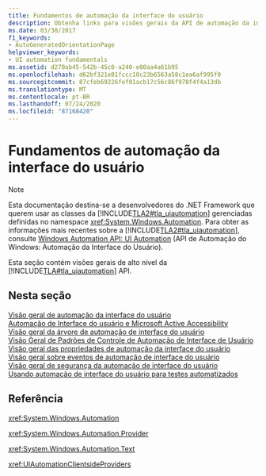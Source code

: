 ```yaml
---
title: Fundamentos de automação da interface do usuário
description: Obtenha links para visões gerais da API de automação da interface do usuário da Microsoft. Os tópicos cobertos incluem árvores, padrões de controle, propriedades, eventos, segurança e testes automatizados.
ms.date: 03/30/2017
f1_keywords:
- AutoGeneratedOrientationPage
helpviewer_keywords:
- UI automation fundamentals
ms.assetid: d270ab45-542b-45c0-a240-e80aa4a61b95
ms.openlocfilehash: d62bf321e81fccc10c23b6563a58c1ea6af995f0
ms.sourcegitcommit: 87cfeb69226fef01acb17c56c86f978f4f4a13db
ms.translationtype: MT
ms.contentlocale: pt-BR
ms.lasthandoff: 07/24/2020
ms.locfileid: "87168420"
---
```

# <a name="ui-automation-fundamentals"></a>Fundamentos de automação da interface do usuário
> [!NOTE]
> Esta documentação destina-se a desenvolvedores do .NET Framework que querem usar as classes da [!INCLUDE[TLA2#tla_uiautomation](../../../includes/tla2sharptla-uiautomation-md.md)] gerenciadas definidas no namespace <xref:System.Windows.Automation>. Para obter as informações mais recentes sobre a [!INCLUDE[TLA2#tla_uiautomation](../../../includes/tla2sharptla-uiautomation-md.md)], consulte [Windows Automation API: UI Automation](/windows/win32/winauto/entry-uiauto-win32) (API de Automação do Windows: Automação da Interface do Usuário).  
  
 Esta seção contém visões gerais de alto nível da [!INCLUDE[TLA#tla_uiautomation](../../../includes/tlasharptla-uiautomation-md.md)] API.  
  
## <a name="in-this-section"></a>Nesta seção  
 [Visão geral de automação da interface do usuário](ui-automation-overview.md)  
 [Automação de Interface do usuário e Microsoft Active Accessibility](ui-automation-and-microsoft-active-accessibility.md)  
 [Visão geral da árvore de automação de interface do usuário](ui-automation-tree-overview.md)  
 [Visão Geral de Padrões de Controle de Automação de Interface de Usuário](ui-automation-control-patterns-overview.md)  
 [Visão geral das propriedades de automação da interface do usuário](ui-automation-properties-overview.md)  
 [Visão geral sobre eventos de automação de interface do usuário](ui-automation-events-overview.md)  
 [Visão geral de segurança da automação de interface do usuário](ui-automation-security-overview.md)  
 [Usando automação de interface do usuário para testes automatizados](using-ui-automation-for-automated-testing.md)  
  
## <a name="reference"></a>Referência  
 <xref:System.Windows.Automation>  
  
 <xref:System.Windows.Automation.Provider>  
  
 <xref:System.Windows.Automation.Text>  
  
 <xref:UIAutomationClientsideProviders>
